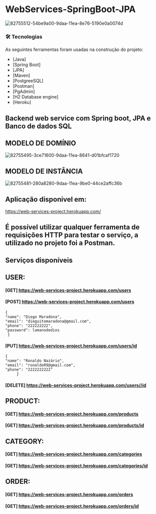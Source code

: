 # WebServices-SpringBoot-JPA
![82755512-54be9a00-9daa-11ea-8e76-5190e0a0074d](https://user-images.githubusercontent.com/65496391/159095406-c54254b6-6d58-4a1f-9795-2b8e9ddfd32d.png)

### 🛠 Tecnologias
As seguintes ferramentas foram usadas na construção do projeto:
- [Java]
- [Spring Boot]
- [JPA] 
- [Maven]
- [PostgreeSQL]
- [Postman]
- [PgAdmin]
- [H2 Database engine]
- [Heroku]


## Backend web service com Spring boot, JPA e Banco de dados SQL

## MODELO DE DOMÍNIO

![82755495-3ce71600-9daa-11ea-8641-d01bfcaf1720](https://user-images.githubusercontent.com/65496391/159097913-928ef255-8715-4035-af5d-72508f58fffc.png)


## MODELO DE INSTÂNCIA

![82755481-280a8280-9daa-11ea-9be0-44ce2affc36b](https://user-images.githubusercontent.com/65496391/159098013-f0dd3888-a9bd-49e5-99cc-78ed9a8f6662.png)

## Aplicação disponivel em:

https://web-services-project.herokuapp.com/

## É possível utilizar qualquer ferramenta de requisições HTTP para testar o serviço, a utilizado no projeto foi a Postman.


## Serviços disponíveis

##  USER:
#### [GET]    https://web-services-project.herokuapp.com/users
#### [POST]   https://web-services-project.herokuapp.com/users
	{
	"name": "Diego Maradona",
	"email": "dieguitomaradona@gmail.com",
	"phone": "222222222",
	"password": lamanodedios
	 }
#### [PUT]    https://web-services-project.herokuapp.com/users/id
	{
	"name": "Ronaldo Nazário",
	"email": "ronaldoR9@gmail.com",
	"phone": "2222222222"
         }
#### [DELETE] https://web-services-project.herokuapp.com/users//id

## PRODUCT:
#### [GET]    https://web-services-project.herokuapp.com/products
#### [GET]    https://web-services-project.herokuapp.com/products/id

## CATEGORY:
#### [GET]    https://web-services-project.herokuapp.com/categories
#### [GET]    https://web-services-project.herokuapp.com/categories/id

## ORDER:
#### [GET]    https://web-services-project.herokuapp.com/orders
#### [GET]    https://web-services-project.herokuapp.com/orders/id
